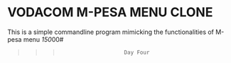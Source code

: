# VODACOM M-PESA MENU CLONE
This is a simple commandline program mimicking the functionalities of M-pesa menu *150*00#

>>>                         Day Four